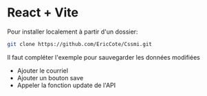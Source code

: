 # React + Vite

Pour installer localement à partir d'un dossier:

```bash
git clone https://github.com/EricCote/Cssmi.git
```

Il faut compléter l'exemple pour sauvegarder les données modifiées

- Ajouter le courriel
- Ajouter un bouton save
- Appeler la fonction update de l'API
